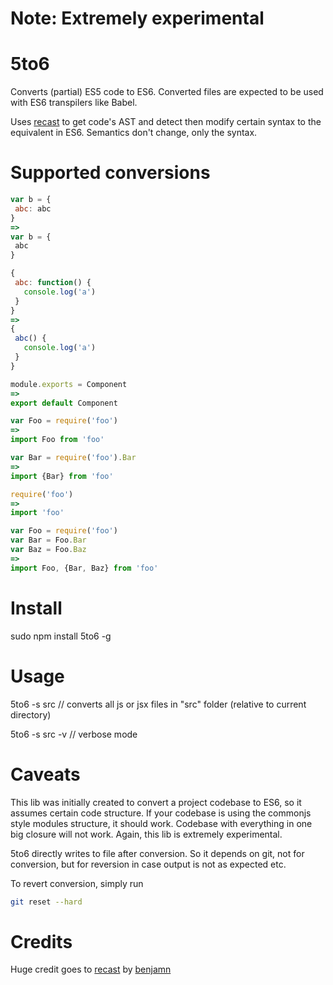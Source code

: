 # Note: Extremely experimental

5to6
========================

Converts (partial) ES5 code to ES6. Converted files are expected to be used with  ES6 transpilers like Babel.

Uses [recast](https://github.com/benjamn/recast) to get code's AST and detect then modify certain syntax to the equivalent in ES6. Semantics don't change, only the syntax.

# Supported conversions

```javascript
var b = {
 abc: abc
}
=>
var b = {
 abc
}

{
 abc: function() {
   console.log('a')
 }
}
=>
{
 abc() {
   console.log('a')
 }
}

module.exports = Component
=>
export default Component

var Foo = require('foo')
=>
import Foo from 'foo'

var Bar = require('foo').Bar
=>
import {Bar} from 'foo'

require('foo')
=>
import 'foo'

var Foo = require('foo')
var Bar = Foo.Bar
var Baz = Foo.Baz
=>
import Foo, {Bar, Baz} from 'foo'
```

# Install

sudo npm install 5to6 -g

# Usage

5to6 -s src // converts all js or jsx files in "src" folder (relative to current directory)

5to6 -s src -v // verbose mode

# Caveats

This lib was initially created to convert a project codebase to ES6, so it assumes certain code structure. If your codebase is using the commonjs style modules structure, it should work. Codebase with everything in one big closure will not work. Again, this lib is extremely experimental.

5to6 directly writes to file after conversion. So it depends on git, not for conversion, but for reversion in case output is not as expected etc.

To revert conversion, simply run

```bash
git reset --hard
```

# Credits

Huge credit goes to [recast](https://github.com/benjamn/recast) by [benjamn](https://github.com/benjamn)
